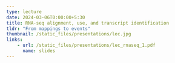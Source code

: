 ```yaml
---
type: lecture
date: 2024-03-06T0:00:00+5:30
title: RNA-seq alignment, use, and transcript identification
tldr: "From mappings to events"
thumbnail: /static_files/presentations/lec.jpg
links: 
    - url: /static_files/presentations/lec_rnaseq_1.pdf
      name: slides 
---
```


